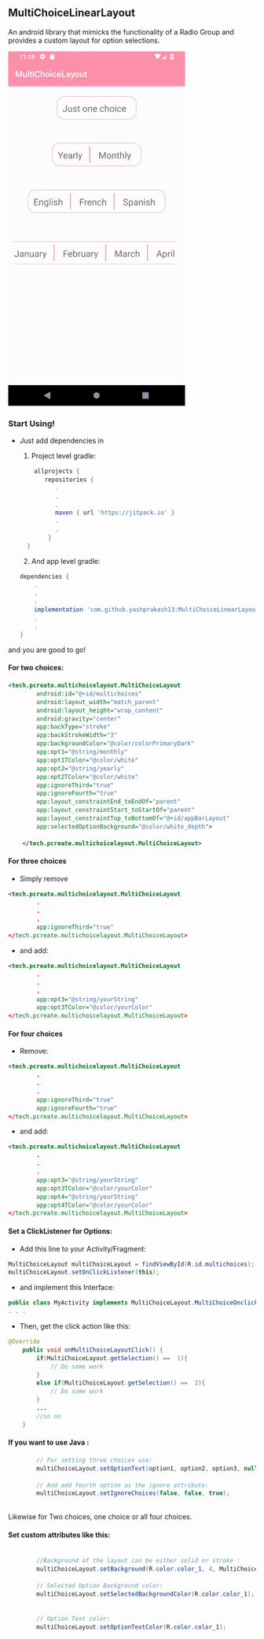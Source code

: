 ## MultiChoiceLinearLayout
An android library that mimicks the functionality of a Radio Group and provides a custom layout for option selections.

![Library Preview](https://github.com/yashprakash13/MultiChoiceLinearLayout/blob/master/preview_gif.gif "Library Preview")

### Start Using!

* Just add dependencies in
  1. Project level gradle:
   
  ```gradle
      allprojects {
         repositories {
            .
            .
            .
            maven { url 'https://jitpack.io' }
            .
            .  
          }
    } 
    ```
  2. And app level gradle: 
      
  ```gradle
  dependencies {
      .
      .
      .
      implementation 'com.github.yashprakash13:MultiChoiceLinearLayout:1.1'
      .
      .
  }
  ```
and you are good to go!
       
#### For two choices:  
```xml
<tech.pcreate.multichoicelayout.MultiChoiceLayout
        android:id="@+id/multichoices"
        android:layout_width="match_parent"
        android:layout_height="wrap_content"
        android:gravity="center"
        app:backType="stroke"
        app:backStrokeWidth="3"
        app:backgroundColor="@color/colorPrimaryDark"
        app:opt1="@string/monthly"
        app:opt1TColor="@color/white"
        app:opt2="@string/yearly"
        app:opt2TColor="@color/white"
        app:ignoreThird="true"
        app:ignoreFourth="true"
        app:layout_constraintEnd_toEndOf="parent"
        app:layout_constraintStart_toStartOf="parent"
        app:layout_constraintTop_toBottomOf="@+id/appBarLayout"
        app:selectedOptionBackground="@color/white_depth">

    </tech.pcreate.multichoicelayout.MultiChoiceLayout>
```
#### For three choices 
* Simply remove 
```xml
<tech.pcreate.multichoicelayout.MultiChoiceLayout
        .
        .
        .
        app:ignoreThird="true"
</tech.pcreate.multichoicelayout.MultiChoiceLayout>
```
* and add: 
```xml
<tech.pcreate.multichoicelayout.MultiChoiceLayout
        .
        .
        .
        app:opt3="@string/yourString"
        app:opt3TColor="@color/yourColor"
</tech.pcreate.multichoicelayout.MultiChoiceLayout>
```
#### For four choices
* Remove: 
```xml
<tech.pcreate.multichoicelayout.MultiChoiceLayout
        .
        .
        .
        app:ignoreThird="true"
        app:ignoreFourth="true"
</tech.pcreate.multichoicelayout.MultiChoiceLayout>
```
* and add:
```xml
<tech.pcreate.multichoicelayout.MultiChoiceLayout
        .
        .
        .
        app:opt3="@string/yourString"
        app:opt3TColor="@color/yourColor"
        app:opt4="@string/yourString"
        app:opt4TColor="@color/yourColor"
</tech.pcreate.multichoicelayout.MultiChoiceLayout>
```

#### Set a ClickListener for Options:
* Add this line to your Activity/Fragment:
```java
MultiChoiceLayout multiChoiceLayout = findViewById(R.id.multichoices);
multiChoiceLayout.setOnClickListener(this);
```
* and implement this Interface:
```java
public class MyActivity implements MultiChoiceLayout.MultiChoiceOnclick {
. . .
```
* Then, get the click action like this:
```java
@Override
    public void onMultiChoiceLayoutClick() {
        if(MultiChoiceLayout.getSelection() ==  1){
            // Do some work
        }
        else if(MultiChoiceLayout.getSelection() ==  2){
            // Do some work
        }
        ...
        //so on
    }

```
#### If you want to use Java :
```java
        // For setting three choices use:
        multiChoiceLayout.setOptionText(option1, option2, option3, null);
        
        // And add fourth option as the ignore attribute:
        multiChoiceLayout.setIgnoreChoices(false, false, true);
        
```
Likewise for Two choices, one choice or all four choices.

#### Set custom attributes like this:
```java

        //Background of the layout can be either solid or stroke :
        multiChoiceLayout.setBackground(R.color.color_1, 4, MultiChoiceLayout.STROKE);  // Use for solid background : MultiChoiceLayout.SOLID

        // Selected Option Background color:
        multiChoiceLayout.setSelectedBackgroundColor(R.color.color_1);
        
        
        // Option Text color:
        multiChoiceLayout.setOptionTextColor(R.color.color_1);

```




